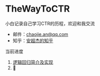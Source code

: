# TheWayToCTR
小白记录自己学习CTR的历程，欢迎和我交流
* 邮件：[chaojie.an@qq.com](chaojie.an@qq.com)
* 知乎：[安超杰的知乎](https://www.zhihu.com/people/yu-feng-er-xing-86)

当前进度<br/>
1. [逻辑回归简介及实现](https://github.com/crazycharles/TheWayToCTR/tree/master/逻辑回归简介及实现)
2. :horse_racing:
